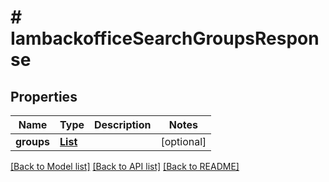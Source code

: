 # # IambackofficeSearchGroupsResponse


## Properties 


Name | Type | Description | Notes
------------ | ------------- | ------------- | -------------
**groups**| [**List<IambackofficeGroup>**](IambackofficeGroup.md) |   | [optional]


[[Back to Model list]](../../README.md#models) [[Back to API list]](../../README.md#endpoints) [[Back to README]](../../README.md)

